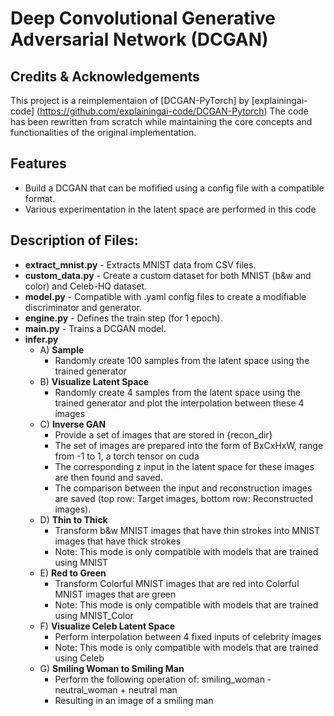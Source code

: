 # Deep Convolutional Generative Adversarial Network (DCGAN)

## Credits & Acknowledgements
This project is a reimplementaion of [DCGAN-PyTorch] by [explainingai-code] (https://github.com/explainingai-code/DCGAN-Pytorch)
The code has been rewritten from scratch while maintaining the core concepts and functionalities of the original implementation.

## Features
- Build a DCGAN that can be mofified using a config file with a compatible format.
- Various experimentation in the latent space are performed in this code

## Description of Files:
- **extract_mnist.py** - Extracts MNIST data from CSV files.
- **custom_data.py** - Create a custom dataset for both MNIST (b&w and color) and Celeb-HQ dataset.
- **model.py** - Compatible with .yaml config files to create a modifiable discriminator and generator.
- **engine.py** - Defines the train step (for 1 epoch).
- **main.py** - Trains a DCGAN model.
- **infer.py**
  - A) **Sample**
      - Randomly create 100 samples from the latent space using the trained generator
  - B) **Visualize Latent Space**
      - Randomly create 4 samples from the latent space using the trained generator and plot the interpolation between these 4 images
  - C) **Inverse GAN**
      - Provide a set of images that are stored in {recon_dir}
      - The set of images are prepared into the form of BxCxHxW, range from -1 to 1, a torch tensor on cuda
      - The corresponding z input in the latent space for these images are then found and saved.
      - The comparison between the input and reconstruction images are saved (top row: Target images, bottom row: Reconstructed images).
  - D) **Thin to Thick**
      - Transform b&w MNIST images that have thin strokes into MNIST images that have thick strokes
      - Note: This mode is only compatible with models that are trained using MNIST
  - E) **Red to Green**
      - Transform Colorful MNIST images that are red into Colorful MNIST images that are green
      - Note: This mode is only compatible with models that are trained using MNIST_Color
  - F) **Visualize Celeb Latent Space**
      - Perform interpolation between 4 fixed inputs of celebrity images
      - Note: This mode is only compatible with models that are trained using Celeb
  - G) **Smiling Woman to Smiling Man**
      - Perform the following operation of: smiling_woman - neutral_woman + neutral man
      - Resulting in an image of a smiling man

  
